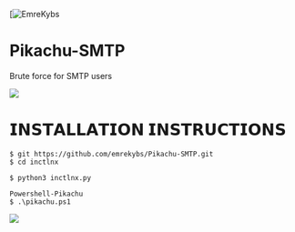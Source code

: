 [![EmreKybs](https://img.shields.io/badge/MadeBy-Emrekybs-yellow)
# Pikachu-SMTP
Brute force for SMTP users

<img src="https://github.com/emrekybs/Pikachu-SMTP/blob/main/icegif-5810.gif">

# 𝗜𝗡𝗦𝗧𝗔𝗟𝗟𝗔𝗧𝗜𝗢𝗡 𝗜𝗡𝗦𝗧𝗥𝗨𝗖𝗧𝗜𝗢𝗡𝗦

    $ git https://github.com/emrekybs/Pikachu-SMTP.git
    $ cd inctlnx

    $ python3 inctlnx.py

    Powershell-Pikachu
    $ .\pikachu.ps1

    
    


<img src="https://github.com/emrekybs/Pikachu-SMTP/blob/main/1.png">
